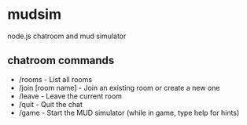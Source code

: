 # mudsim
node.js chatroom and mud simulator
## chatroom commands
* /rooms - List all rooms
* /join [room name] - Join an existing room or create a new one
* /leave - Leave the current room
* /quit - Quit the chat
* /game - Start the MUD simulator (while in game, type help for hints)
